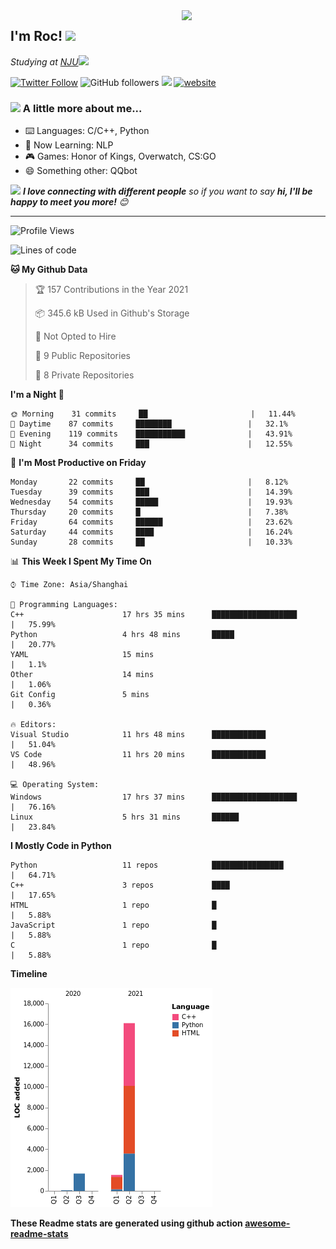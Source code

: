 <img align='right' src="https://media.giphy.com/media/M9gbBd9nbDrOTu1Mqx/giphy.gif" width="230">
<h2>I'm Roc! <img src="https://media.giphy.com/media/12oufCB0MyZ1Go/giphy.gif" width="50"></h2>
<p><em>Studying at <a href="http://www.nju.edu.cn">NJU</a><img src="https://media.giphy.com/media/WUlplcMpOCEmTGBtBW/giphy.gif" width="50"> 
</em></p>

[![Twitter Follow](https://img.shields.io/twitter/follow/Roc78862980?label=Follow)](https://twitter.com/intent/follow?screen_name=Roc78862980)
![GitHub followers](https://img.shields.io/github/followers/roc136?label=Follow&style=social)
![](https://visitor-badge.glitch.me/badge?page_id=Roc136.Roc136)
[![website](https://img.shields.io/badge/Website-46a2f1.svg?&style=flat-square&logo=Google-Chrome&logoColor=white&link=https://blog.roc136.top)](https://blog.roc136.top)
<!-- ![Waka Readme](https://github.com/anmol098/anmol098/workflows/Waka%20Readme/badge.svg) -->
<!-- [![Linkedin: anmol](https://img.shields.io/badge/-anmol-blue?style=flat-square&logo=Linkedin&logoColor=white&link=https://www.linkedin.com/in/anmol-p-singh/)](https://www.linkedin.com/in/anmol-p-singh/) -->

### <img src="https://media.giphy.com/media/VgCDAzcKvsR6OM0uWg/giphy.gif" width="50"> A little more about me...  

- ⌨️ Languages: C/C++, Python
- 🌱 Now Learning: NLP
- 🎮 Games: Honor of Kings, Overwatch, CS:GO
- 😄 Something other: QQbot

<img src="https://media.giphy.com/media/LnQjpWaON8nhr21vNW/giphy.gif" width="60"> <em><b>I love connecting with different people</b> so if you want to say <b>hi, I'll be happy to meet you more!</b> 😊</em>

---
<!--START_SECTION:waka-->
![Profile Views](http://img.shields.io/badge/Profile%20Views-0-blue)

![Lines of code](https://img.shields.io/badge/From%20Hello%20World%20I%27ve%20Written-19351%20lines%20of%20code-blue)

**🐱 My Github Data** 

> 🏆 157 Contributions in the Year 2021
 > 
> 📦 345.6 kB Used in Github's Storage 
 > 
> 🚫 Not Opted to Hire
 > 
> 📜 9 Public Repositories 
 > 
> 🔑 8 Private Repositories  
 > 
**I'm a Night 🦉** 

```text
🌞 Morning    31 commits     ██                       |   11.44% 
🌆 Daytime    87 commits     ████████                 |   32.1% 
🌃 Evening    119 commits    ███████████              |   43.91% 
🌙 Night      34 commits     ███                      |   12.55%

```
📅 **I'm Most Productive on Friday** 

```text
Monday       22 commits     ██                       |   8.12% 
Tuesday      39 commits     ███                      |   14.39% 
Wednesday    54 commits     █████                    |   19.93% 
Thursday     20 commits     █                        |   7.38% 
Friday       64 commits     ██████                   |   23.62% 
Saturday     44 commits     ████                     |   16.24% 
Sunday       28 commits     ██                       |   10.33%

```


📊 **This Week I Spent My Time On** 

```text
⌚︎ Time Zone: Asia/Shanghai

💬 Programming Languages: 
C++                      17 hrs 35 mins      ███████████████████      |   75.99% 
Python                   4 hrs 48 mins       █████                    |   20.77% 
YAML                     15 mins                                      |   1.1% 
Other                    14 mins                                      |   1.06% 
Git Config               5 mins                                       |   0.36%

🔥 Editors: 
Visual Studio            11 hrs 48 mins      ████████████             |   51.04% 
VS Code                  11 hrs 20 mins      ████████████             |   48.96%

💻 Operating System: 
Windows                  17 hrs 37 mins      ███████████████████      |   76.16% 
Linux                    5 hrs 31 mins       ██████                   |   23.84%

```

**I Mostly Code in Python** 

```text
Python                   11 repos            ████████████████         |   64.71% 
C++                      3 repos             ████                     |   17.65% 
HTML                     1 repo              █                        |   5.88% 
JavaScript               1 repo              █                        |   5.88% 
C                        1 repo              █                        |   5.88%

```


**Timeline**

![Chart not found](https://raw.githubusercontent.com/Roc136/Roc136/master/charts/bar_graph.png) 


<!--END_SECTION:waka-->

**These Readme stats are generated using github action [awesome-readme-stats](https://github.com/Roc136/waka-readme-stats)**
